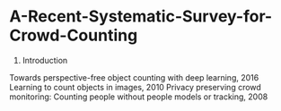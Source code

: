 # A-Recent-Systematic-Survey-for-Crowd-Counting

1. Introduction

Towards perspective-free object counting with deep learning, 2016
Learning to count objects in images, 2010
Privacy preserving crowd monitoring: Counting people without people models or tracking, 2008























